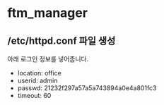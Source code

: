 # ftm_manager

## /etc/httpd.conf 파일 생성

아래 로그인 정보를 넣어줍니다.
+ location: office
+ userid: admin
+ passwd: 21232f297a57a5a743894a0e4a801fc3
+ timeout: 60
